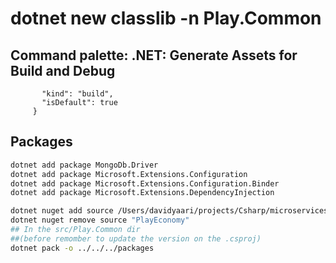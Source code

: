 # dotnet new classlib -n Play.Common  

## Command palette: .NET: Generate Assets for Build and Debug

 ```"group": {
        "kind": "build",
        "isDefault": true
      }
```

## Packages

```bash
dotnet add package MongoDb.Driver
dotnet add package Microsoft.Extensions.Configuration
dotnet add package Microsoft.Extensions.Configuration.Binder
dotnet add package Microsoft.Extensions.DependencyInjection

dotnet nuget add source /Users/davidyaari/projects/Csharp/microservices/packages -n PlayEconomy
dotnet nuget remove source "PlayEconomy"
## In the src/Play.Common dir
##(before remomber to update the version on the .csproj)
dotnet pack -o ../../../packages     

```
